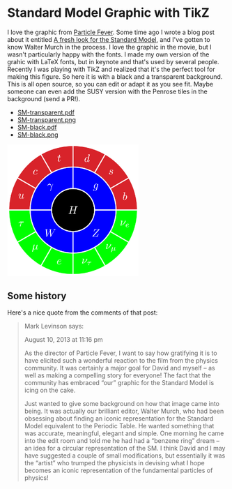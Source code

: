 # Standard Model Graphic with TikZ

I love the graphic from [Particle Fever](http://www.particlefever.com/PF/). Some time ago I wrote a blog post about it entitled [A fresh look for the Standard Model](http://theoryandpractice.org/2013/08/a-fresh-look-for-the-standard-model/), and I've gotten to know Walter Murch in the process. I love the graphic in the movie, but I wasn't particularly happy with the fonts. I made my own version of the grahic with LaTeX fonts, but in keynote and that's used by several people. Recently I was playing with TikZ and realized that it's the perfect tool for making this figure. So here it is with a black and a transparent background. This is all open source, so you can edit or adapt it as you see fit. Maybe someone can even add the SUSY version with the Penrose tiles in the background (send a PR!).

 * [SM-transparent.pdf](SM-transparent.pdf)
 * [SM-transparent.png](SM-transparent.pdf)
 * [SM-black.pdf](SM-black.pdf)
 * [SM-black.png](SM-black.pdf)

<img src="SM-transparent.png" alt="standard model graphic" width="60%"/>

## Some history
Here's a nice quote from the comments of that post:

> Mark Levinson says:
>
> August 10, 2013 at 11:16 pm
>
>As the director of Particle Fever, I want to say how gratifying it is to have elicited such a wonderful reaction to the film from the physics community. It was certainly a major goal for David and myself – as well as making a compelling story for everyone! The fact that the community has embraced “our” graphic for the Standard Model is icing on the cake.
>
>Just wanted to give some background on how that image came into being. It was actually our brilliant editor, Walter Murch, who had been obsessing about finding an iconic representation for the Standard Model equivalent to the Periodic Table. He wanted something that was accurate, meaningful, elegant and simple. One morning he came into the edit room and told me he had had a “benzene ring” dream – an idea for a circular representation of the SM. I think David and I may have suggested a couple of small modifications, but essentially it was the “artist” who trumped the physicists in devising what I hope becomes an iconic representation of the fundamental particles of physics!
